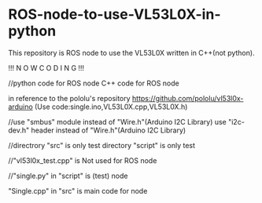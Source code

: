 # ROS-node-to-use-VL53L0X-in-python
This repository is ROS node to use the VL53L0X written in C++(not python).

!!! N O W  C O D I N G !!!


//python code for ROS node 
C++ code for ROS node

in reference to the pololu's repository https://github.com/pololu/vl53l0x-arduino (Use code:single.ino,VL53L0X.cpp,VL53L0X.h) 

//use "smbus" module instead of "Wire.h"(Arduino I2C Library)
use "i2c-dev.h" header instead of "Wire.h"(Arduino I2C Library)

//directrory "src" is only test
directory "script" is only test

//"vl53l0x_test.cpp" is Not used for ROS node


//"single.py" in "script" is (test) node

"Single.cpp" in "src" is main code for node
